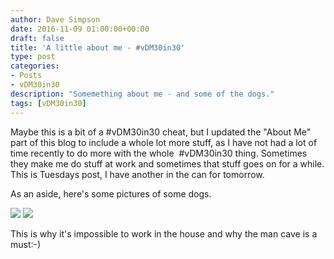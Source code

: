 ```yaml
---
author: Dave Simpson
date: 2016-11-09 01:00:00+00:00
draft: false
title: 'A little about me - #vDM30in30'
type: post
categories:
- Posts
- vDM30in30
description: "Somemething about me - and some of the dogs."
tags: [vDM30in30]
---
```


Maybe this is a bit of a #vDM30in30 cheat, but I updated the "About Me" part of this blog to include a whole lot more stuff, as I have not had a lot of time recently to do more with the whole  #vDM30in30 thing. Sometimes they make me do stuff at work and sometimes that stuff goes on for a while. This is Tuesdays post, I have another in the can for tomorrow.  
  
As an aside, here's some pictures of some dogs.  

[![](/img/20161109dogs.jpg)](/img/20161109dogs.jpg)
[![](/img/20161109pups.png)](/img/20161109pups.png)


This is why it's impossible to work in the house and why the man cave is a must:-)  
